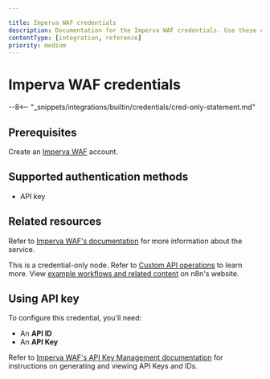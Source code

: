 ```yaml
---

title: Imperva WAF credentials
description: Documentation for the Imperva WAF credentials. Use these credentials to authenticate Imperva WAF in n8n, a workflow automation platform.
contentType: [integration, reference]
priority: medium
---
```


# Imperva WAF credentials

--8<-- "_snippets/integrations/builtin/credentials/cred-only-statement.md"

## Prerequisites

Create an [Imperva WAF](https://www.imperva.com/products/web-application-firewall-waf/) account.

## Supported authentication methods

- API key

## Related resources

Refer to [Imperva WAF's documentation](https://docs.imperva.com/bundle/api-docs/page/api/authentication.htm) for more information about the service.

This is a credential-only node. Refer to [Custom API operations](/integrations/custom-operations.md) to learn more. View [example workflows and related content](https://n8n.io/integrations/imperva-waf/) on n8n's website.

## Using API key

To configure this credential, you'll need:

- An **API ID**
- An **API Key**

Refer to [Imperva WAF's API Key Management documentation](https://docs.imperva.com/bundle/cloud-application-security/page/settings/api-keys.htm) for instructions on generating and viewing API Keys and IDs.
